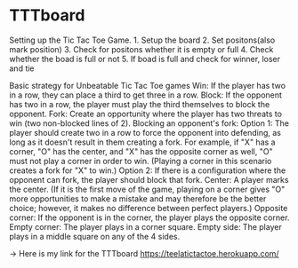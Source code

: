 # TTTboard
Setting up the Tic Tac Toe Game.
    1. Setup the board
    2. Set positons(also mark position)
    3. Check for positons whether it is empty or full
    4. Check whether the boad is full or not
    5. If boad is full and check for winner, loser and tie

Basic strategy for Unbeatable Tic Tac Toe games
    Win: If the player has two in a row, they can place a third to get three in a row.
    Block: If the opponent has two in a row, the player must play the third themselves to block the opponent.
    Fork: Create an opportunity where the player has two threats to win (two non-blocked lines of 2).
    Blocking an opponent's fork:
    Option 1: The player should create two in a row to force the opponent into defending, as long as it doesn't result in them creating a fork. For example, if "X" has a corner, "O" has the center, and "X" has the opposite corner as well, "O" must not play a corner in order to win. (Playing a corner in this scenario creates a fork for "X" to win.)
    Option 2: If there is a configuration where the opponent can fork, the player should block that fork.
    Center: A player marks the center. (If it is the first move of the game, playing on a corner gives "O" more opportunities to make a mistake and may therefore be the better choice; however, it makes no difference between perfect players.)
    Opposite corner: If the opponent is in the corner, the player plays the opposite corner.
    Empty corner: The player plays in a corner square.
    Empty side: The player plays in a middle square on any of the 4 sides.

  ->  Here is my link for the TTTboard https://teelatictactoe.herokuapp.com/